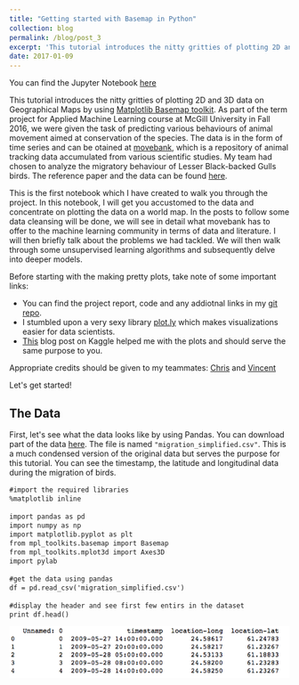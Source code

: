 ```yaml
---
title: "Getting started with Basemap in Python"
collection: blog
permalink: /blog/post_3
excerpt: 'This tutorial introduces the nitty gritties of plotting 2D and 3D data on Geographical Maps by using Matplotlib Basemap toolkit'
date: 2017-01-09
---
```


You can find the Jupyter Notebook [here](https://github.com/Pulkit-Khandelwal/blogs-notebooks/blob/master/Basemap/Basemap_post_1.ipynb)

This tutorial introduces the nitty gritties of plotting 2D and 3D data on Geographical Maps by using [Matplotlib Basemap toolkit](http://matplotlib.org/basemap/users/intro.html). As part of the term project for Applied Machine Learning course at McGill University in Fall 2016, we were given the task of predicting various behaviours of animal movement aimed at conservation of the species. The data is in the form of time series and can be otained at [movebank](https://www.movebank.org/), which is a repository of animal tracking data accumulated from various scientific studies. My team had chosen to analyze the migratory behaviour of Lesser Black-backed Gulls birds. The reference paper and the data can be found [here](https://www.datarepository.movebank.org/handle/10255/move.494).

This is the first notebook which I have created to walk you through the project. In this notebook, I will get you accustomed to the data and concentrate on plotting the data on a world map. In the posts to follow some data cleansing will be done, we will see in detail what movebank has to offer to the machine learning community in terms of data and literature. I will then briefly talk about the problems we had tackled. We will then walk through some unsupervised learning algorithms and subsequently delve into deeper models.

Before starting with the making pretty plots, take note of some important links:
* You can find the project report, code and any addiotnal links in my [git repo](https://github.com/Pulkit-Khandelwal/COMP551-Applied-Machine-Learning/tree/master/Capstone%20Project).
* I stumbled upon a very sexy library [plot.ly](https://plot.ly/) which makes visualizations easier for data scientists.
* [This](http://blog.kaggle.com/2016/11/30/seventeen-ways-to-map-data-in-kaggle-kernels/) blog post on Kaggle helped me with the plots and should serve the same purpose to you.

Appropriate credits should be given to my teammates: [Chris](https://github.com/cdglasz) and [Vincent](https://github.com/DjAntaki)

Let's get started!

## The Data
First, let's see what the data looks like by using Pandas. You can download part of the data [here](https://github.com/Pulkit-Khandelwal/blogs-notebooks/tree/master/Basemap). The file is named ```"migration_simplified.csv"```. This is a much condensed version of the original data but serves the purpose for this tutorial. You can see the timestamp, the latitude and longitudinal data during the migration of birds.

```
#import the required libraries
%matplotlib inline

import pandas as pd
import numpy as np
import matplotlib.pyplot as plt
from mpl_toolkits.basemap import Basemap
from mpl_toolkits.mplot3d import Axes3D
import pylab

#get the data using pandas
df = pd.read_csv('migration_simplified.csv')

#display the header and see first few entirs in the dataset
print df.head()
```

![Image 1](https://github.com/Pulkit-Khandelwal/pulkit-khandelwal.github.io/blob/master/_blog/post_3_img_4.png)

